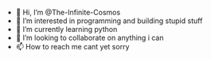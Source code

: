 - 👋 Hi, I’m @The-Infinite-Cosmos
- 👀 I’m interested in programming and building stupid stuff
- 🌱 I’m currently learning python 
- 💞️ I’m looking to collaborate on anything i can 
- 📫 How to reach me cant yet sorry 

<!---
The-Infinite-Cosmos/The-Infinite-Cosmos is a ✨ special ✨ repository because its `README.md` (this file) appears on your GitHub profile.
You can click the Preview link to take a look at your changes.
--->
